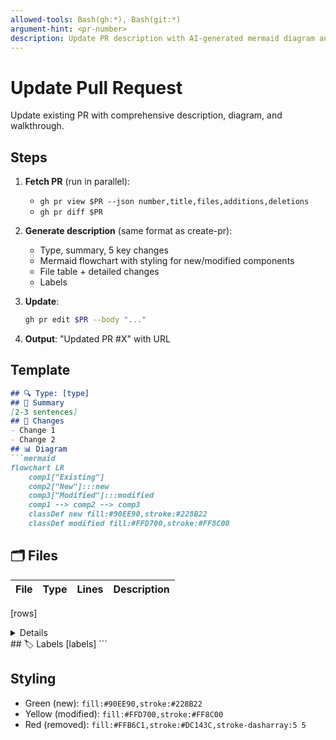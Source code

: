 ```yaml
---
allowed-tools: Bash(gh:*), Bash(git:*)
argument-hint: <pr-number>
description: Update PR description with AI-generated mermaid diagram and detailed walkthrough
---
```


# Update Pull Request

Update existing PR with comprehensive description, diagram, and walkthrough.

## Steps

1. **Fetch PR** (run in parallel):
   - `gh pr view $PR --json number,title,files,additions,deletions`
   - `gh pr diff $PR`

2. **Generate description** (same format as create-pr):
   - Type, summary, 5 key changes
   - Mermaid flowchart with styling for new/modified components
   - File table + detailed changes
   - Labels

3. **Update**:
   ```bash
   gh pr edit $PR --body "..."
   ```

4. **Output**: "Updated PR #X" with URL

## Template
```markdown
## 🔍 Type: [type]
## 📝 Summary
[2-3 sentences]
## 🎯 Changes
- Change 1
- Change 2
## 📊 Diagram
```mermaid
flowchart LR
    comp1["Existing"]
    comp2["New"]:::new
    comp3["Modified"]:::modified
    comp1 --> comp2 --> comp3
    classDef new fill:#90EE90,stroke:#228B22
    classDef modified fill:#FFD700,stroke:#FF8C00
```
## 🗂️ Files
| File | Type | Lines | Description |
|------|------|-------|-------------|
[rows]
<details><summary>Details</summary>
### file
- changes
</details>
## 🏷️ Labels
[labels]
```

## Styling
- Green (new): `fill:#90EE90,stroke:#228B22`
- Yellow (modified): `fill:#FFD700,stroke:#FF8C00`
- Red (removed): `fill:#FFB6C1,stroke:#DC143C,stroke-dasharray:5 5`
